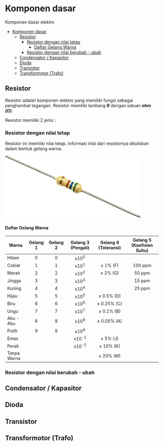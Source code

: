 # Komponen dasar

Komponen dasar elektro 

- [Komponen dasar](#komponen-dasar)
  - [Resistor](#resistor)
    - [Resistor dengan nilai tetap](#resistor-dengan-nilai-tetap)
      - [Daftar Gelang Warna](#daftar-gelang-warna)
    - [Resistor dengan nilai berubah - ubah](#resistor-dengan-nilai-berubah---ubah)
  - [Condensator / Kapasitor](#condensator--kapasitor)
  - [Dioda](#dioda)
  - [Transistor](#transistor)
  - [Transformotor (Trafo)](#transformotor-trafo)

## Resistor
Resistor adalah komponen elektro yang memiliki fungsi sebagai penghambat tegangan. Resistor memiliki lambang ***R*** dengan satuan ***ohm ($\Omega$)***. 

Resistor memiliki 2 jenis :

### Resistor dengan nilai tetap
Resistor ini memiliki nilai tetap. Informasi nilai dari resistornya dituliskan dalam bentuk gelang warna. 

![alt text](../assets/resistor.jpg)

#### Daftar Gelang Warna
| Warna       | Gelang 1 | Gelang 2 | Gelang 3 (Pengali) | Gelang 4 (Toleransi) | Gelang 5 (Koefisien Suhu) |
| ----------- | :------: | :------: | :----------------: | :------------------: | :-----------------------: |
| Hitam       |    0     |    0     |  x10<sup>0</sup>   |                      |                           |
| Coklat      |    1     |    1     |  x10<sup>1</sup>   |   &plusmn; 1% (F)    |          100 ppm          |
| Merah       |    2     |    2     |  x10<sup>2</sup>   |   &plusmn; 2% (G)    |          50 ppm           |
| Jingga      |    3     |    3     |  x10<sup>3</sup>   |                      |          15 ppm           |
| Kuning      |    4     |    4     |  x10<sup>4</sup>   |                      |          25 ppm           |
| Hijau       |    5     |    5     |  x10<sup>5</sup>   |  &plusmn; 0.5% (D)   |                           |
| Biru        |    6     |    6     |  x10<sup>6</sup>   |  &plusmn; 0.25% (C)  |                           |
| Ungu        |    7     |    7     |  x10<sup>7</sup>   |  &plusmn; 0.1% (B)   |                           |
| Abu - Abu   |    8     |    8     |  x10<sup>8</sup>   |  &plusmn; 0.05% (A)  |                           |
| Putih       |    9     |    9     |  x10<sup>9</sup>   |                      |                           |
| Emas        |          |          |  x10<sup>-1</sup>  |   &plusmn; 5% (J)    |                           |
| Perak       |          |          |  x10<sup>-2</sup>  |   &plusmn; 10% (K)   |                           |
| Tanpa Warna |          |          |                    |   &plusmn; 20% (M)   |                           |
### Resistor dengan nilai berubah - ubah
## Condensator / Kapasitor
## Dioda
## Transistor
## Transformotor (Trafo)